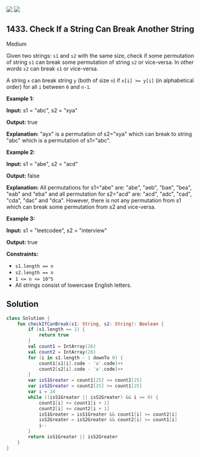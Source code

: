 [![](https://img.shields.io/github/stars/javadev/LeetCode-in-Kotlin?label=Stars&style=flat-square)](https://github.com/javadev/LeetCode-in-Kotlin)
[![](https://img.shields.io/github/forks/javadev/LeetCode-in-Kotlin?label=Fork%20me%20on%20GitHub%20&style=flat-square)](https://github.com/javadev/LeetCode-in-Kotlin/fork)

## 1433\. Check If a String Can Break Another String

Medium

Given two strings: `s1` and `s2` with the same size, check if some permutation of string `s1` can break some permutation of string `s2` or vice-versa. In other words `s2` can break `s1` or vice-versa.

A string `x` can break string `y` (both of size `n`) if `x[i] >= y[i]` (in alphabetical order) for all `i` between `0` and `n-1`.

**Example 1:**

**Input:** s1 = "abc", s2 = "xya"

**Output:** true

**Explanation:** "ayx" is a permutation of s2="xya" which can break to string "abc" which is a permutation of s1="abc".

**Example 2:**

**Input:** s1 = "abe", s2 = "acd"

**Output:** false

**Explanation:** All permutations for s1="abe" are: "abe", "aeb", "bae", "bea", "eab" and "eba" and all permutation for s2="acd" are: "acd", "adc", "cad", "cda", "dac" and "dca". However, there is not any permutation from s1 which can break some permutation from s2 and vice-versa.

**Example 3:**

**Input:** s1 = "leetcodee", s2 = "interview"

**Output:** true

**Constraints:**

*   `s1.length == n`
*   `s2.length == n`
*   `1 <= n <= 10^5`
*   All strings consist of lowercase English letters.

## Solution

```kotlin
class Solution {
    fun checkIfCanBreak(s1: String, s2: String): Boolean {
        if (s1.length == 1) {
            return true
        }
        val count1 = IntArray(26)
        val count2 = IntArray(26)
        for (i in s1.length - 1 downTo 0) {
            count1[s1[i].code - 'a'.code]++
            count2[s2[i].code - 'a'.code]++
        }
        var isS1Greater = count1[25] >= count2[25]
        var isS2Greater = count2[25] >= count1[25]
        var i = 24
        while ((isS1Greater || isS2Greater) && i >= 0) {
            count1[i] += count1[i + 1]
            count2[i] += count2[i + 1]
            isS1Greater = isS1Greater && count1[i] >= count2[i]
            isS2Greater = isS2Greater && count2[i] >= count1[i]
            i--
        }
        return isS1Greater || isS2Greater
    }
}
```